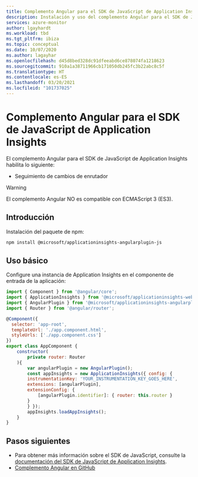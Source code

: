 ```yaml
---
title: Complemento Angular para el SDK de JavaScript de Application Insights
description: Instalación y uso del complemento Angular para el SDK de JavaScript de Application Insights.
services: azure-monitor
author: lgayhardt
ms.workload: tbd
ms.tgt_pltfrm: ibiza
ms.topic: conceptual
ms.date: 10/07/2020
ms.author: lagayhar
ms.openlocfilehash: d45d8bed328dc91dfeeabd6ce878074fa1218623
ms.sourcegitcommit: 910a1a38711966cb171050db245fc3b22abc8c5f
ms.translationtype: HT
ms.contentlocale: es-ES
ms.lasthandoff: 03/20/2021
ms.locfileid: "101737025"
---
```

# <a name="angular-plugin-for-application-insights-javascript-sdk"></a>Complemento Angular para el SDK de JavaScript de Application Insights

El complemento Angular para el SDK de JavaScript de Application Insights habilita lo siguiente:

- Seguimiento de cambios de enrutador

> [!WARNING]
> El complemento Angular NO es compatible con ECMAScript 3 (ES3).

## <a name="getting-started"></a>Introducción

Instalación del paquete de npm:

```bash
npm install @microsoft/applicationinsights-angularplugin-js
```

## <a name="basic-usage"></a>Uso básico

Configure una instancia de Application Insights en el componente de entrada de la aplicación:

```js
import { Component } from '@angular/core';
import { ApplicationInsights } from '@microsoft/applicationinsights-web';
import { AngularPlugin } from '@microsoft/applicationinsights-angularplugin-js';
import { Router } from '@angular/router';

@Component({
  selector: 'app-root',
  templateUrl: './app.component.html',
  styleUrls: ['./app.component.css']
})
export class AppComponent {
    constructor(
        private router: Router
    ){
        var angularPlugin = new AngularPlugin();
        const appInsights = new ApplicationInsights({ config: {
        instrumentationKey: 'YOUR_INSTRUMENTATION_KEY_GOES_HERE',
        extensions: [angularPlugin],
        extensionConfig: {
            [angularPlugin.identifier]: { router: this.router }
        }
        } });
        appInsights.loadAppInsights();
    }
}
```

## <a name="next-steps"></a>Pasos siguientes

- Para obtener más información sobre el SDK de JavaScript, consulte la [documentación del SDK de JavaScript de Application Insights](javascript.md).
- [Complemento Angular en GitHub](https://github.com/microsoft/ApplicationInsights-JS/tree/master/extensions/applicationinsights-angularplugin-js)
